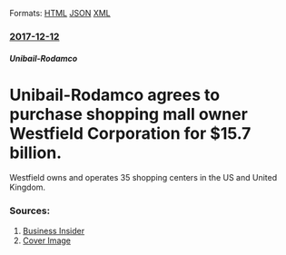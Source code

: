 
Formats: [HTML](/news/2017/12/12/unibail-rodamco-agrees-to-purchase-shopping-mall-owner-westfield-corporation-for-15-7-billion.html)  [JSON](/news/2017/12/12/unibail-rodamco-agrees-to-purchase-shopping-mall-owner-westfield-corporation-for-15-7-billion.json)  [XML](/news/2017/12/12/unibail-rodamco-agrees-to-purchase-shopping-mall-owner-westfield-corporation-for-15-7-billion.xml)  

### [2017-12-12](/news/2017/12/12/index.md)

##### Unibail-Rodamco
# Unibail-Rodamco agrees to purchase shopping mall owner Westfield Corporation for $15.7 billion. 

Westfield owns and operates 35 shopping centers in the US and United Kingdom.


### Sources:

1. [Business Insider](http://www.businessinsider.com/westfield-sells-itself-for-157-billion-2017-12)
1. [Cover Image](http://static2.businessinsider.com/image/59c6d13519d2f5a8188b4e45-1190-625/shopping-mall-owner-westfield-sells-itself-for-157-billion.jpg)
